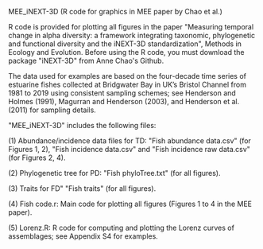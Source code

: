 MEE_iNEXT-3D (R code for graphics in MEE paper by Chao et al.)

R code is provided for plotting all figures in the paper "Measuring temporal change in alpha diversity: a framework integrating taxonomic, phylogenetic and functional diversity and the iNEXT-3D standardization", Methods in Ecology and Evolution. Before using the R code, you must download the package "iNEXT-3D" from Anne Chao's Github. 

The data used for examples are based on the four-decade time series of estuarine fishes collected at Bridgwater Bay in UK’s Bristol Channel from 1981 to 2019 using consistent sampling schemes; see Henderson and Holmes (1991), Magurran and Henderson (2003), and Henderson et al. (2011) for sampling details.  

"MEE_iNEXT-3D" includes the following files:

(1) Abundance/incidence data files for TD: "Fish abundance data.csv" (for Figures 1, 2), "Fish incidence data.csv" and "Fish incidence raw data.csv"(for Figures 2, 4).

(2) Phylogenetic tree for PD: "Fish phyloTree.txt" (for all figures).

(3) Traits for FD" "Fish traits" (for all figures).

(4) Fish code.r: Main code for plotting all figures (Figures 1 to 4 in the MEE paper).

(5) Lorenz.R: R code for computing and plotting the Lorenz curves of assemblages; see Appendix S4 for examples.
